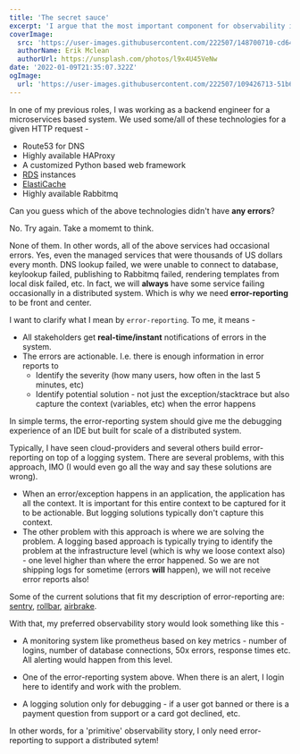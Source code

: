 ```yaml
---
title: 'The secret sauce'
excerpt: 'I argue that the most important component for observability in a microservices/distributed architecture is error reporting.'
coverImage:
  src: 'https://user-images.githubusercontent.com/222507/148700710-cd6466ff-059b-4631-94be-bf19e7a70832.jpg'
  authorName: Erik Mclean
  authorUrl: https://unsplash.com/photos/l9x4U45VeNw
date: '2022-01-09T21:35:07.322Z'
ogImage:
  url: 'https://user-images.githubusercontent.com/222507/109426713-51b6a100-79ef-11eb-8a45-a528f9be945b.png'
---
```


In one of my previous roles, I was working as a backend engineer for a microservices based system.
We used some/all of these technologies for a given HTTP request -

- Route53 for DNS
- Highly available HAProxy
- A customized Python based web framework
- [RDS](https://aws.amazon.com/rds/) instances
- [ElastiCache](https://aws.amazon.com/elasticache/)
- Highly available Rabbitmq

Can you guess which of the above technologies didn't have **any errors**?

No. Try again. Take a momemt to think.

None of them. In other words, all of the above services had occasional errors.
Yes, even the managed services that were thousands of US dollars every month.
DNS lookup failed, we were unable to connect to database, keylookup failed,
publishing to Rabbitmq failed, rendering templates from local disk failed, etc.
In fact, we will **always** have some service failing occasionally in a
distributed system. Which is why we need **error-reporting** to be front and center.

I want to clarify what I mean by `error-reporting`. To me, it means -

- All stakeholders get **real-time/instant** notifications of errors in the system.
- The errors are actionable. I.e. there is enough information in error reports to
  - Identify the severity (how many users, how often in the last 5 minutes, etc)
  - Identify potential solution - not just the exception/stacktrace but
    also capture the context (variables, etc) when the error happens

In simple terms, the error-reporting system should give me the debugging experience
of an IDE but built for scale of a distributed system.

Typically, I have seen cloud-providers and several others build error-reporting on top
of a logging system. There are several problems, with this approach, IMO
(I would even go all the way and say these solutions are wrong).

- When an error/exception happens in an application, the application has all the context.
  It is important for this entire context to be captured for it to be actionable. But logging
  solutions typically don't capture this context.
- The other problem with this approach is where we are solving the problem. A logging based
  approach is typically trying to identify the problem at the infrastructure level (which is
  why we loose context also) - one level higher than where the error happened. So we are not
  shipping logs for sometime (errors **will** happen), we will not receive error reports also!

Some of the current solutions that fit my description of error-reporting are:
[sentry](https://sentry.io/), [rollbar](https://rollbar.com/), [airbrake](https://airbrake.io/).

With that, my preferred observability story would look something like this -

- A monitoring system like prometheus based on key metrics - number of logins,
  number of database connections, 50x errors, response times etc. All alerting would happen from this level.

- One of the error-reporting system above. When there is an alert, I login here
  to identify and work with the problem.

- A logging solution only for debugging - if a user got banned or there is a payment question
  from support or a card got declined, etc.

In other words, for a 'primitive' observability story, I only need error-reporting to support a distributed sytem!
